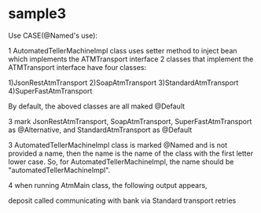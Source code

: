 sample3
===============

Use CASE(@Named's use):

1 AutomatedTellerMachineImpl class uses setter method to inject bean which implements the ATMTransport interface
2 classes that implement the ATMTransport interface have four classes:

1)JsonRestAtmTransport
2)SoapAtmTransport
3)StandardAtmTransport
4)SuperFastAtmTransport

By default, the aboved classes are all maked @Default

3 mark JsonRestAtmTransport,  SoapAtmTransport, SuperFastAtmTransport as @Alternative, and StandardAtmTransport as @Default

3 AutomatedTellerMachineImpl class is marked @Named and is not provided a name, then  the name is the name of the class with the first letter lower case.
So, for AutomatedTellerMachineImpl, the name should be "automatedTellerMachineImpl".

4 when running AtmMain class,  the following output appears,

deposit called
communicating with bank via Standard transport retries
